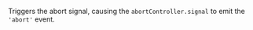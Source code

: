 <!-- YAML
added: v15.0.0
-->

Triggers the abort signal, causing the `abortController.signal` to emit
the `'abort'` event.

